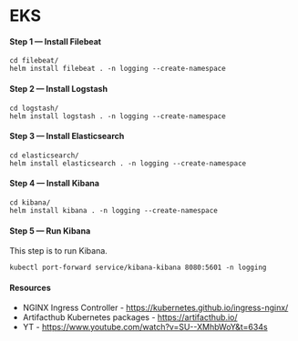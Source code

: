 # EKS

#### Step 1 — Install Filebeat

```shell
cd filebeat/
helm install filebeat . -n logging --create-namespace
```

#### Step 2 — Install Logstash

```shell
cd logstash/
helm install logstash . -n logging --create-namespace
```

#### Step 3 — Install Elasticsearch

```shell
cd elasticsearch/
helm install elasticsearch . -n logging --create-namespace
```

#### Step 4 — Install Kibana

```shell
cd kibana/
helm install kibana . -n logging --create-namespace
```

#### Step 5 — Run Kibana

This step is to run Kibana.

```shell
kubectl port-forward service/kibana-kibana 8080:5601 -n logging
```

#### Resources

- NGINX Ingress Controller - https://kubernetes.github.io/ingress-nginx/
- Artifacthub Kubernetes packages - https://artifacthub.io/
- YT - https://www.youtube.com/watch?v=SU--XMhbWoY&t=634s